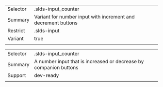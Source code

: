 
|  |  |
|-------|-------|
| Selector | .slds-input_counter  |
| Summary | Variant for number input with increment and decrement buttons |
| Restrict | .slds-input |
| Variant | true |
|  |  |


|  |  |
|-------|-------|
| Selector | .slds-input_counter  |
| Summary | A number input that is increased or decrease by companion buttons |
| Support | dev-ready |
|  |  |

